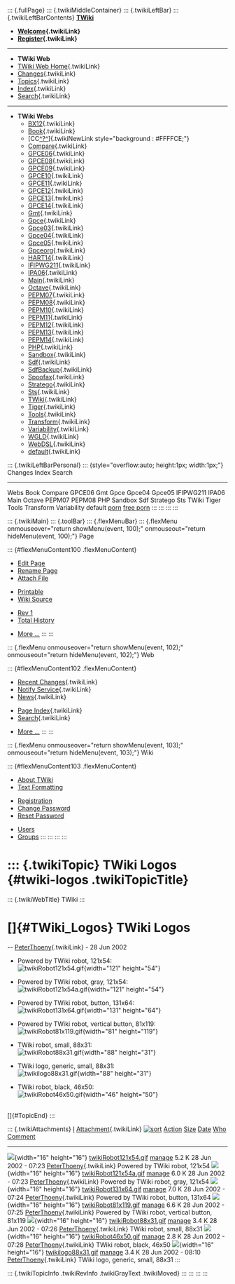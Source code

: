 ::: {.fullPage}
::: {.twikiMiddleContainer}
::: {.twikiLeftBar}
::: {.twikiLeftBarContents}
**[TWiki](http://TWiki.org/)**

-   **[Welcome](WelcomeGuest){.twikiLink}**
-   **[Register](TWikiRegistration){.twikiLink}**

------------------------------------------------------------------------

-   **TWiki Web**
-   [TWiki Web Home](WebHome){.twikiLink}
-   [Changes](WebChanges){.twikiLink}
-   [Topics](WebTopicList){.twikiLink}
-   [Index](WebIndex){.twikiLink}
-   [Search](WebSearch){.twikiLink}

------------------------------------------------------------------------

-   **TWiki Webs**
    -   [BX12](../BX12/WebHome){.twikiLink}
    -   [Book](../Book/WebHome){.twikiLink}
    -   [CC[^?^](http://www.program-transformation.org/edit/CC/WebHome?topicparent=TWiki.TWikiLogos)]{.twikiNewLink
        style="background : #FFFFCE;"}
    -   [Compare](../Compare/WebHome){.twikiLink}
    -   [GPCE06](../GPCE06/WebHome){.twikiLink}
    -   [GPCE08](../GPCE08/WebHome){.twikiLink}
    -   [GPCE09](../GPCE09/WebHome){.twikiLink}
    -   [GPCE10](../GPCE10/WebHome){.twikiLink}
    -   [GPCE11](../GPCE11/WebHome){.twikiLink}
    -   [GPCE12](../GPCE12/WebHome){.twikiLink}
    -   [GPCE13](../GPCE13/WebHome){.twikiLink}
    -   [GPCE14](../GPCE14/WebHome){.twikiLink}
    -   [Gmt](../Gmt/WebHome){.twikiLink}
    -   [Gpce](../Gpce/WebHome){.twikiLink}
    -   [Gpce03](http://www.program-transformation.org/Gpce03/WebHome){.twikiLink}
    -   [Gpce04](../Gpce04/WebHome){.twikiLink}
    -   [Gpce05](../Gpce05/WebHome){.twikiLink}
    -   [Gpceorg](../Gpceorg/WebHome){.twikiLink}
    -   [HART14](../HART14/WebHome){.twikiLink}
    -   [IFIPWG211](http://www.program-transformation.org/IFIPWG211/WebHome){.twikiLink}
    -   [IPA06](../IPA06/WebHome){.twikiLink}
    -   [Main](../Main/WebHome){.twikiLink}
    -   [Octave](../Octave/WebHome){.twikiLink}
    -   [PEPM07](../PEPM07/WebHome){.twikiLink}
    -   [PEPM08](../PEPM08/WebHome){.twikiLink}
    -   [PEPM10](../PEPM10/WebHome){.twikiLink}
    -   [PEPM11](../PEPM11/WebHome){.twikiLink}
    -   [PEPM12](../PEPM12/WebHome){.twikiLink}
    -   [PEPM13](../PEPM13/WebHome){.twikiLink}
    -   [PEPM14](../PEPM14/WebHome){.twikiLink}
    -   [PHP](../PHP/WebHome){.twikiLink}
    -   [Sandbox](../Sandbox/WebHome){.twikiLink}
    -   [Sdf](../Sdf/WebHome){.twikiLink}
    -   [SdfBackup](../SdfBackup/WebHome){.twikiLink}
    -   [Spoofax](../Spoofax/WebHome){.twikiLink}
    -   [Stratego](../Stratego/WebHome){.twikiLink}
    -   [Sts](../Sts/WebHome){.twikiLink}
    -   [TWiki](WebHome){.twikiLink}
    -   [Tiger](../Tiger/WebHome){.twikiLink}
    -   [Tools](../Tools/WebHome){.twikiLink}
    -   [Transform](../Transform/WebHome){.twikiLink}
    -   [Variability](../Variability/WebHome){.twikiLink}
    -   [WGLD](../WGLD/WebHome){.twikiLink}
    -   [WebDSL](../WebDSL/WebHome){.twikiLink}
    -   [default](DefaultWebHome){.twikiLink}

::: {.twikiLeftBarPersonal}
::: {style="overflow:auto; height:1px; width:1px;"}
Changes Index Search

------------------------------------------------------------------------

Webs Book Compare GPCE06 Gmt Gpce Gpce04 Gpce05 IFIPWG211 IPA06 Main
Octave PEPM07 PEPM08 PHP Sandbox Sdf Stratego Sts TWiki Tiger Tools
Transform Variability default
[porn](http://www.estrategiavirtual.com/adult/) [free
porn](http://www.estrategiavirtual.com/free/)
:::
:::
:::
:::

::: {.twikiMain}
::: {.toolBar}
::: {.flexMenuBar}
::: {.flexMenu onmouseover="return showMenu(event, 100);" onmouseout="return hideMenu(event, 100);"}
Page

::: {#flexMenuContent100 .flexMenuContent}
-   [Edit
    Page](http://www.program-transformation.org/edit/TWiki/TWikiLogos?t=1536827493)
-   [Rename
    Page](http://www.program-transformation.org/rename/TWiki/TWikiLogos)
-   [Attach
    File](http://www.program-transformation.org/attach/TWiki/TWikiLogos)

<!-- -->

-   [Printable](http://www.program-transformation.org/view/TWiki/TWikiLogos?skin=print.pattern)
-   [Wiki
    Source](http://www.program-transformation.org/view/TWiki/TWikiLogos?skin=text&raw=on&contenttype=text/plain)

<!-- -->

-   [Rev
    1](http://www.program-transformation.org/view/TWiki/TWikiLogos?rev=1.1)
-   [Total
    History](http://www.program-transformation.org/rdiff/TWiki/TWikiLogos)

<!-- -->

-   [More
    \...](http://www.program-transformation.org/oops/TWiki/TWikiLogos?template=oopsmore&param1=1.1&param2=1.1)
:::
:::

::: {.flexMenu onmouseover="return showMenu(event, 102);" onmouseout="return hideMenu(event, 102);"}
Web

::: {#flexMenuContent102 .flexMenuContent}
-   [Recent Changes](WebChanges){.twikiLink}
-   [Notify Service](WebNotify){.twikiLink}
-   [News](WebNews){.twikiLink}

<!-- -->

-   [Page Index](WebIndex){.twikiLink}
-   [Search](WebSearch){.twikiLink}

<!-- -->

-   [More
    \...](http://www.program-transformation.org/oops/TWiki/TWikiLogos?template=oopsmore&param1=1.1&param2=1.1)
:::
:::

::: {.flexMenu onmouseover="return showMenu(event, 103);" onmouseout="return hideMenu(event, 103);"}
Wiki

::: {#flexMenuContent103 .flexMenuContent}
-   [About
    TWiki](http://www.program-transformation.org/view/TWiki/WebHome)
-   [Text
    Formatting](http://www.program-transformation.org/view/TWiki/TextFormattingRules)

<!-- -->

-   [Registration](http://www.program-transformation.org/view/TWiki/TWikiRegistration)
-   [Change
    Password](http://www.program-transformation.org/view/TWiki/ChangePassword)
-   [Reset
    Password](http://www.program-transformation.org/view/TWiki/ResetPassword)

<!-- -->

-   [Users](http://www.program-transformation.org/view/Main/TWikiUsers)
-   [Groups](http://www.program-transformation.org/view/Main/TWikiGroups)
:::
:::
:::
:::

::: {.twikiTopic}
TWiki Logos {#twiki-logos .twikiTopicTitle}
===========

::: {.twikiWebTitle}
TWiki
:::

[]{#TWiki_Logos} TWiki Logos
============================

\-- [PeterThoeny](../Main/PeterThoeny){.twikiLink} - 28 Jun 2002

-   Powered by TWiki robot, 121x54:\
    ![twikiRobot121x54.gif](../pub/TWiki/TWikiLogos/twikiRobot121x54.gif){width="121"
    height="54"}

<!-- -->

-   Powered by TWiki robot, gray, 121x54:\
    ![twikiRobot121x54a.gif](../pub/TWiki/TWikiLogos/twikiRobot121x54a.gif){width="121"
    height="54"}

<!-- -->

-   Powered by TWiki robot, button, 131x64:\
    ![twikiRobot131x64.gif](../pub/TWiki/TWikiLogos/twikiRobot131x64.gif){width="131"
    height="64"}

<!-- -->

-   Powered by TWiki robot, vertical button, 81x119:\
    ![twikiRobot81x119.gif](../pub/TWiki/TWikiLogos/twikiRobot81x119.gif){width="81"
    height="119"}

<!-- -->

-   TWiki robot, small, 88x31:\
    ![twikiRobot88x31.gif](../pub/TWiki/TWikiLogos/twikiRobot88x31.gif){width="88"
    height="31"}

<!-- -->

-   TWiki logo, generic, small, 88x31:\
    ![twikilogo88x31.gif](../pub/TWiki/TWikiLogos/twikilogo88x31.gif){width="88"
    height="31"}

<!-- -->

-   TWiki robot, black, 46x50:\
    ![twikiRobot46x50.gif](../pub/TWiki/TWikiLogos/twikiRobot46x50.gif){width="46"
    height="50"}

\
[]{#TopicEnd}
:::

::: {.twikiAttachments}
  [I](TWikiLogos@sortcol=0&table=1&up=0#sorted_table "Sort by this column")   [Attachment](FileAttachment){.twikiLink} [![sort](../pub/TWiki/TablePlugin/diamond.gif)](TWikiLogos@sortcol=1&table=1&up=0#sorted_table "Sort by this column")   [Action](TWikiLogos@sortcol=2&table=1&up=0#sorted_table "Sort by this column")                                                                                             [Size](TWikiLogos@sortcol=3&table=1&up=0#sorted_table "Sort by this column") [Date](TWikiLogos@sortcol=4&table=1&up=0#sorted_table "Sort by this column")   [Who](TWikiLogos@sortcol=5&table=1&up=0#sorted_table "Sort by this column")   [Comment](TWikiLogos@sortcol=6&table=1&up=0#sorted_table "Sort by this column")
  --------------------------------------------------------------------------- ---------------------------------------------------------------------------------------------------------------------------------------------------------------- ------------------------------------------------------------------------------------------------------------------------------------------------------------------------ ------------------------------------------------------------------------------ ------------------------------------------------------------------------------ ----------------------------------------------------------------------------- ---------------------------------------------------------------------------------
  ![](../pub/icn/bmp.gif){width="16" height="16"}                             [twikiRobot121x54.gif](../pub/TWiki/TWikiLogos/twikiRobot121x54.gif)                                                                                             [manage](http://www.program-transformation.org/attach/TWiki/TWikiLogos?filename=twikiRobot121x54.gif&revInfo=1 "change, update, previous revisions, move, delete...")                                                                             5.2 K 28 Jun 2002 - 07:23                                                            [PeterThoeny](../Main/PeterThoeny){.twikiLink}                                Powered by TWiki robot, 121x54
  ![](../pub/icn/bmp.gif){width="16" height="16"}                             [twikiRobot121x54a.gif](../pub/TWiki/TWikiLogos/twikiRobot121x54a.gif)                                                                                           [manage](http://www.program-transformation.org/attach/TWiki/TWikiLogos?filename=twikiRobot121x54a.gif&revInfo=1 "change, update, previous revisions, move, delete...")                                                                            6.0 K 28 Jun 2002 - 07:23                                                            [PeterThoeny](../Main/PeterThoeny){.twikiLink}                                Powered by TWiki robot, gray, 121x54
  ![](../pub/icn/bmp.gif){width="16" height="16"}                             [twikiRobot131x64.gif](../pub/TWiki/TWikiLogos/twikiRobot131x64.gif)                                                                                             [manage](http://www.program-transformation.org/attach/TWiki/TWikiLogos?filename=twikiRobot131x64.gif&revInfo=1 "change, update, previous revisions, move, delete...")                                                                             7.0 K 28 Jun 2002 - 07:24                                                            [PeterThoeny](../Main/PeterThoeny){.twikiLink}                                Powered by TWiki robot, button, 131x64
  ![](../pub/icn/bmp.gif){width="16" height="16"}                             [twikiRobot81x119.gif](../pub/TWiki/TWikiLogos/twikiRobot81x119.gif)                                                                                             [manage](http://www.program-transformation.org/attach/TWiki/TWikiLogos?filename=twikiRobot81x119.gif&revInfo=1 "change, update, previous revisions, move, delete...")                                                                             6.6 K 28 Jun 2002 - 07:25                                                            [PeterThoeny](../Main/PeterThoeny){.twikiLink}                                Powered by TWiki robot, vertical button, 81x119
  ![](../pub/icn/bmp.gif){width="16" height="16"}                             [twikiRobot88x31.gif](../pub/TWiki/TWikiLogos/twikiRobot88x31.gif)                                                                                               [manage](http://www.program-transformation.org/attach/TWiki/TWikiLogos?filename=twikiRobot88x31.gif&revInfo=1 "change, update, previous revisions, move, delete...")                                                                              3.4 K 28 Jun 2002 - 07:26                                                            [PeterThoeny](../Main/PeterThoeny){.twikiLink}                                TWiki robot, small, 88x31
  ![](../pub/icn/bmp.gif){width="16" height="16"}                             [twikiRobot46x50.gif](../pub/TWiki/TWikiLogos/twikiRobot46x50.gif)                                                                                               [manage](http://www.program-transformation.org/attach/TWiki/TWikiLogos?filename=twikiRobot46x50.gif&revInfo=1 "change, update, previous revisions, move, delete...")                                                                              2.8 K 28 Jun 2002 - 07:28                                                            [PeterThoeny](../Main/PeterThoeny){.twikiLink}                                TWiki robot, black, 46x50
  ![](../pub/icn/bmp.gif){width="16" height="16"}                             [twikilogo88x31.gif](../pub/TWiki/TWikiLogos/twikilogo88x31.gif)                                                                                                 [manage](http://www.program-transformation.org/attach/TWiki/TWikiLogos?filename=twikilogo88x31.gif&revInfo=1 "change, update, previous revisions, move, delete...")                                                                               3.4 K 28 Jun 2002 - 08:10                                                            [PeterThoeny](../Main/PeterThoeny){.twikiLink}                                TWiki logo, generic, small, 88x31
:::

::: {.twikiTopicInfo .twikiRevInfo .twikiGrayText .twikiMoved}
:::
:::
:::
:::
